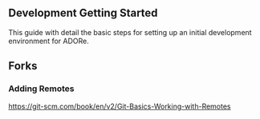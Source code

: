 ## Development Getting Started

This guide with detail the basic steps for setting up an initial development
environment for ADORe.


## Forks

### Adding Remotes

[https://git-scm.com/book/en/v2/Git-Basics-Working-with-Remotes ](https://git-scm.com/book/en/v2/Git-Basics-Working-with-Remotes)
